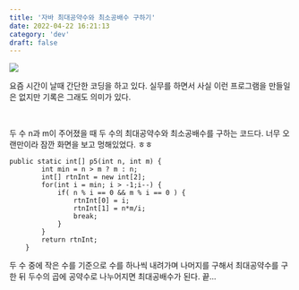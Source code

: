 ```yaml
---
title: '자바 최대공약수와 최소공배수 구하기'
date: 2022-04-22 16:21:13
category: 'dev'
draft: false
---
```


![](https://blog.kakaocdn.net/dn/bMBNdE/btqv7geyC6u/s0e8uupILeJfy1KJHVyFk0/img.jpg)

요즘 시간이 날때 간단한 코딩을 하고 있다. 실무를 하면서 사실 이런 프로그램을 만들일은 없지만 기록은 그래도 의미가 있다.

​

두 수 n과 m이 주어졌을 때 두 수의 최대공약수와 최소공배수를 구하는 코드다. 너무 오랜만이라 잠깐 화면을 보고 멍해있었다. ㅎㅎ

    public static int[] p5(int n, int m) {
        	int min = n > m ? m : n;
        	int[] rtnInt = new int[2];
        	for(int i = min; i > -1;i--) {
        		if( n % i == 0 && m % i == 0 ) {
        			rtnInt[0] = i;
        			rtnInt[1] = n*m/i;
        			break;
        		}
        	}    	
        	return rtnInt;
        }

두 수 중에 작은 수를 기준으로 수를 하나씩 내려가며 나머지를 구해서 최대공약수를 구한 뒤 두수의 곱에 공약수로 나누어지면 최대공배수가 된다. 끝...
